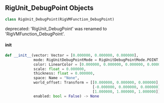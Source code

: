 ## RigUnit_DebugPoint Objects

```python
class RigUnit_DebugPoint(RigVMFunction_DebugPoint)
```

deprecated: 'RigUnit_DebugPoint' was renamed to 'RigVMFunction_DebugPoint'.

<a id="unreal.RigUnit_DebugPoint.__init__"></a>

#### __init__

```python
def __init__(vector: Vector = [0.000000, 0.000000, 0.000000],
             mode: RigUnitDebugPointMode = RigUnitDebugPointMode.POINT,
             color: LinearColor = [0.000000, 0.000000, 0.000000, 0.000000],
             scale: float = 0.000000,
             thickness: float = 0.000000,
             space: Name = "None",
             world_offset: Transform = [[0.000000, 0.000000, 0.000000],
                                        [-0.000000, 0.000000, 0.000000],
                                        [1.000000, 1.000000, 1.000000]],
             enabled: bool = False) -> None
```

<a id="unreal.RigVMFunction_DebugPointMutable"></a>